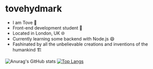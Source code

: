 # tovehydmark
- I am Tove 👷
- Front-end development student 📝
- Located in London, UK 🌐
- Currently learning some backend with Node.js 😄
- Fashinated by all the unbelievable creations and inventions of the humankind 🏗️


![Anurag's GitHub stats](https://github-readme-stats.vercel.app/api?username=tovehydmark&theme=vue&show_icons=true)
[![Top Langs](https://github-readme-stats.vercel.app/api/top-langs/?username=tovehydmark&layout=compact)](https://github.com/tovehydmark/github-readme-stats)
